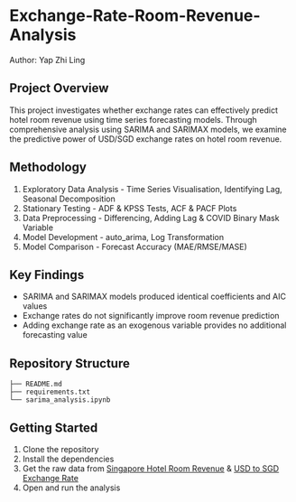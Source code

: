 # Exchange-Rate-Room-Revenue-Analysis
Author: Yap Zhi Ling
## Project Overview
This project investigates whether exchange rates can effectively predict hotel room revenue using time series forecasting models. Through comprehensive analysis using SARIMA and SARIMAX models, we examine the predictive power of USD/SGD exchange rates on hotel room revenue.
## Methodology
1. Exploratory Data Analysis - Time Series Visualisation, Identifying Lag, Seasonal Decomposition
2. Stationary Testing - ADF & KPSS Tests, ACF & PACF Plots
3. Data Preprocessing - Differencing, Adding Lag & COVID Binary Mask Variable
4. Model Development - auto_arima, Log Transformation
5. Model Comparison - Forecast Accuracy (MAE/RMSE/MASE)
## Key Findings
* SARIMA and SARIMAX models produced identical coefficients and AIC values
* Exchange rates do not significantly improve room revenue prediction
* Adding exchange rate as an exogenous variable provides no additional forecasting value
## Repository Structure
```
├── README.md
├── requirements.txt
└── sarima_analysis.ipynb
```
## Getting Started
1. Clone the repository
2. Install the dependencies
3. Get the raw data from [Singapore Hotel Room Revenue](https://data.gov.sg/datasets/d_8e62605f0c1c948702b6ea0fe45242d3/view?dataExplorerPage=1) & [USD to SGD Exchange Rate](https://tablebuilder.singstat.gov.sg/table/TS/M700051)
4. Open and run the analysis
